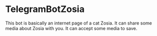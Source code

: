 # TelegramBotZosia
This bot is basically an internet page of a cat Zosia.
It can share some media about Zosia with you.
It can accept some media to save.
